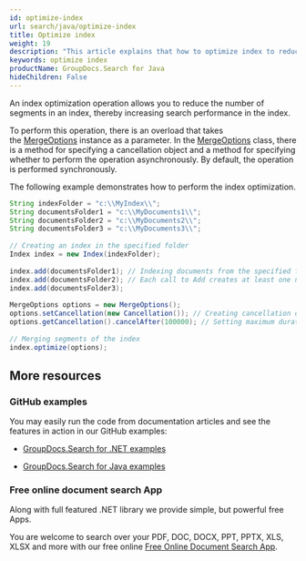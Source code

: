 ```yaml
---
id: optimize-index
url: search/java/optimize-index
title: Optimize index
weight: 19
description: "This article explains that how to optimize index to reduce the number of segments in an index using Java."
keywords: optimize index
productName: GroupDocs.Search for Java
hideChildren: False
---
```

An index optimization operation allows you to reduce the number of segments in an index, thereby increasing search performance in the index.

To perform this operation, there is an overload that takes the [MergeOptions](https://apireference.groupdocs.com/search/java/com.groupdocs.search.options/MergeOptions) instance as a parameter. In the [MergeOptions](https://apireference.groupdocs.com/search/java/com.groupdocs.search.options/MergeOptions) class, there is a method for specifying a cancellation object and a method for specifying whether to perform the operation asynchronously. By default, the operation is performed synchronously.

The following example demonstrates how to perform the index optimization.



```java
String indexFolder = "c:\\MyIndex\\";
String documentsFolder1 = "c:\\MyDocuments1\\";
String documentsFolder2 = "c:\\MyDocuments2\\";
String documentsFolder3 = "c:\\MyDocuments3\\";
 
// Creating an index in the specified folder
Index index = new Index(indexFolder);
 
index.add(documentsFolder1); // Indexing documents from the specified folder
index.add(documentsFolder2); // Each call to Add creates at least one new segment in the index
index.add(documentsFolder3);
 
MergeOptions options = new MergeOptions();
options.setCancellation(new Cancellation()); // Creating cancellation object to be able to cancel the operation
options.getCancellation().cancelAfter(100000); // Setting maximum duration of the operation to 100 seconds
 
// Merging segments of the index
index.optimize(options);
```

## More resources

### GitHub examples

You may easily run the code from documentation articles and see the features in action in our GitHub examples:

*   [GroupDocs.Search for .NET examples](https://github.com/groupdocs-search/GroupDocs.Search-for-.NET)
    
*   [GroupDocs.Search for Java examples](https://github.com/groupdocs-search/GroupDocs.Search-for-Java)
    

### Free online document search App

Along with full featured .NET library we provide simple, but powerful free Apps.

You are welcome to search over your PDF, DOC, DOCX, PPT, PPTX, XLS, XLSX and more with our free online [Free Online Document Search App](https://products.groupdocs.app/search).
